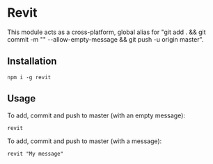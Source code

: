 # Revit

This module acts as a cross-platform, global alias for "git add . && git commit -m "" --allow-empty-message && git push -u origin master".

## Installation
````
npm i -g revit
````

## Usage

To add, commit and push to master (with an empty message):
````
revit
````

To add, commit and push to master (with a message):
````
revit "My message"
````